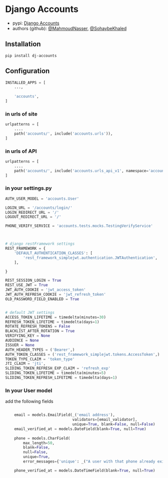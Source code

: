 # Django Accounts

* pypi: [Django Accounts](https://pypi.org/project/dj-accounts/1.0.0/)
* authors (github): [@MahmoudNasser](https://github.com/elMeniwy), [@SohaybeKhaled](https://github.com/Sohype-Khaled)

## Installation
```cd
pip install dj-accounts
```

## Configuration

```python
INSTALLED_APPS = [
    ...,
    
    'accounts',
]
```


### in urls of site
```python
urlpatterns = [
    ....
    path('accounts/', include('accounts.urls')),
]
```


### in urls of API
```python
urlpatterns = [
    ....
    path('accounts/', include('accounts.urls_api_v1', namespace='accounts')),
]
```


### in your settings.py
```python
AUTH_USER_MODEL = 'accounts.User'

LOGIN_URL = '/accounts/login/'
LOGIN_REDIRECT_URL = '/'
LOGOUT_REDIRECT_URL = '/'

PHONE_VERIFY_SERVICE = 'accounts.tests.mocks.TestingVerifyService'



# django restFramework settings
REST_FRAMEWORK = {
    'DEFAULT_AUTHENTICATION_CLASSES': [
        'rest_framework_simplejwt.authentication.JWTAuthentication',
    ],

}

REST_SESSION_LOGIN = True
REST_USE_JWT = True
JWT_AUTH_COOKIE = 'jwt_access_token'
JWT_AUTH_REFRESH_COOKIE = 'jwt_refresh_token'
OLD_PASSWORD_FIELD_ENABLED = True


# default JWT settings
ACCESS_TOKEN_LIFETIME = timedelta(minutes=30)
REFRESH_TOKEN_LIFETIME = timedelta(days=1)
ROTATE_REFRESH_TOKENS = False
BLACKLIST_AFTER_ROTATION = True
VERIFYING_KEY = None
AUDIENCE = None
ISSUER = None
AUTH_HEADER_TYPES = ('Bearer',)
AUTH_TOKEN_CLASSES = ('rest_framework_simplejwt.tokens.AccessToken',)
TOKEN_TYPE_CLAIM = 'token_type'
JTI_CLAIM = 'jti',
SLIDING_TOKEN_REFRESH_EXP_CLAIM = 'refresh_exp'
SLIDING_TOKEN_LIFETIME = timedelta(minutes=5)
SLIDING_TOKEN_REFRESH_LIFETIME = timedelta(days=1)

```


### In your User model

add the following fields

```python

    email = models.EmailField(_('email address'),
                              validators=[email_validator],
                              unique=True, blank=False, null=False)
    email_verified_at = models.DateField(blank=True, null=True)
    
    phone = models.CharField(
        max_length=50,
        blank=False,
        null=False,
        unique=True,
        error_messages={'unique': _("A user with that phone already exists.")})

    phone_verified_at = models.DateTimeField(blank=True, null=True)

```

